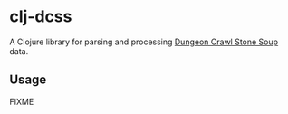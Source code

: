# clj-dcss

A Clojure library for parsing and processing [Dungeon Crawl Stone Soup](https://crawl.develz.org/wordpress/) data.

## Usage

FIXME

